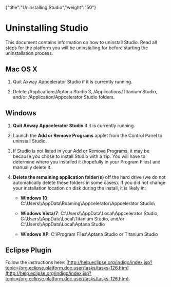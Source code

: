 {"title":"Uninstalling Studio","weight":"50"} 

# Uninstalling Studio

This document contains information on how to uninstall Studio. Read all steps for the platform you will be uninstalling for before starting the uninstallation process.

## Mac OS X

1.  Quit Axway Appcelerator Studio if it is currently running.
    
2.  Delete /Applications/Aptana Studio 3, /Applications/Titanium Studio, and/or /Application/Appcelerator Studio folders.
    

## Windows

1.  **Quit Axway Appcelerator Studio** if it is currently running.
    
2.  Launch the **Add or Remove Programs** applet from the Control Panel to uninstall Studio.
    
3.  If Studio is not listed in your Add or Remove Programs, it may be because you chose to install Studio with a zip. You will have to determine where you installed it (hopefully in your Program Files) and manually delete it.
    
4.  **Delete the remaining application folder(s)** off the hard drive (we do not automatically delete these folders in some cases). If you did not change your installation location on disk during the install, it is likely in:
    
    *   **Windows 10**: C:\\Users\\<username>\\AppData\\Roaming\\Appcelerator\\Appcelerator Studio\\
        
    *   **Windows Vista/7**: C:\\Users\\<username>\\AppData\\Local\\Appcelerator Studio, C:\\Users\\<username>\\AppData\\Local\\Titanium Studio, and/or C:\\Users\\<username>\\AppData\\Local\\Aptana Studio
        
    *   **Windows XP**: C:\\Program Files\\Aptana Studio or Titanium Studio
        

## Eclipse Plugin

Follow the instructions here: [http://help.eclipse.org/indigo/index.jsp?topic=/org.eclipse.platform.doc.user/tasks/tasks-126.htm](http://help.eclipse.org/indigo/index.jsp?topic=/org.eclipse.platform.doc.user/tasks/tasks-126.htm).